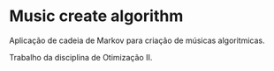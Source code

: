 # Music create algorithm

Aplicação de cadeia de Markov para criação de músicas algoritmicas.

Trabalho da disciplina de Otimização II.
